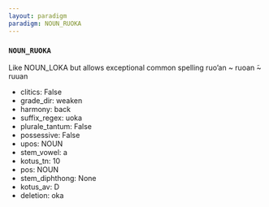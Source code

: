 ```yaml
---
layout: paradigm
paradigm: NOUN_RUOKA
---
```

### ` NOUN_RUOKA `

Like NOUN_LOKA but allows exceptional common spelling ruo’an ~ ruoan ̃~ ruuan
* clitics: False
* grade_dir: weaken
* harmony: back
* suffix_regex: uoka
* plurale_tantum: False
* possessive: False
* upos: NOUN
* stem_vowel: a
* kotus_tn: 10
* pos: NOUN
* stem_diphthong: None
* kotus_av: D
* deletion: oka
